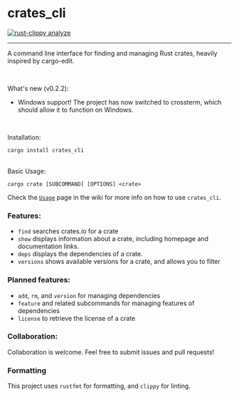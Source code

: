# crates_cli

[![rust-clippy analyze](https://github.com/willothy/crates_cli/actions/workflows/rust-clippy.yml/badge.svg?branch=main)](https://github.com/willothy/crates_cli/actions/workflows/rust-clippy.yml)
***
A command line interface for finding and managing Rust crates, heavily inspired by cargo-edit.

<br>

What's new (v0.2.2):
- Windows support! The project has now switched to crossterm, which should allow it to function on Windows.

<br>

Installation:

    cargo install crates_cli

<br>
Basic Usage:

`cargo crate [SUBCOMMAND] [OPTIONS] <crate>`
<br>

Check the [`Usage`](https://github.com/willothy/crates_cli/wiki/Usage) page in the wiki for more info on how to use `crates_cli`.

### Features:
- `find` searches crates.io for a crate
- `show` displays information about a crate, including homepage and documentation links.
- `deps` displays the dependencies of a crate.
- `versions` shows available versions for a crate, and allows you to filter

### Planned features:
- `add`, `rm`, and `version` for managing dependencies
- `feature` and related subcommands for managing features of dependencies
- `license` to retrieve the license of a crate


### Collaboration:
Collaboration is welcome. Feel free to submit issues and pull requests!

### Formatting
This project uses `rustfmt` for formatting, and `clippy` for linting.
